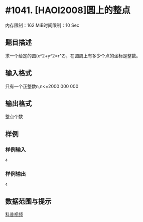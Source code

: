 # #1041. [HAOI2008]圆上的整点

内存限制：162 MiB时间限制：10 Sec

## 题目描述

求一个给定的圆(x^2+y^2=r^2)，在圆周上有多少个点的坐标是整数。 

## 输入格式

只有一个正整数n,n<=2000 000 000

## 输出格式

整点个数 

## 样例

### 样例输入

    
    4
    

### 样例输出

    
    4
    

## 数据范围与提示

[ 科普视频](http://www.lydsy.com/JudgeOnline/upload/1041.flv)
